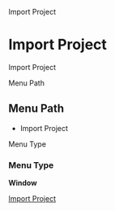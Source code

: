 
Import Project
# Import Project


Import Project

Menu Path
## Menu Path



- Import Project

Menu Type
### Menu Type

**Window**


[Import Project](../../window-import-project.md)